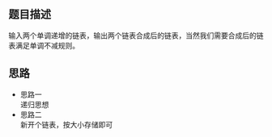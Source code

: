 ## 题目描述
输入两个单调递增的链表，输出两个链表合成后的链表，当然我们需要合成后的链表满足单调不减规则。

## 思路
- 思路一 <br>
    递归思想
- 思路二 <br>
    新开个链表，按大小存储即可